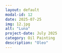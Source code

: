 ```yaml
---
layout: default
modal-id: 12
date: 2025-07-25
img: 12.jpg
alt: "Luna"
project-date: July 2025
category: Oil Painting
description: "Oleo"
---
```

